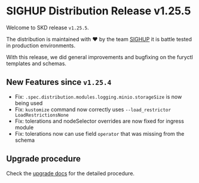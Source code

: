 # SIGHUP Distribution Release v1.25.5

Welcome to SKD release `v1.25.5`.

The distribution is maintained with ❤️ by the team [SIGHUP](https://sighup.io/) it is battle tested in production environments.

With this release, we did general improvements and bugfixing on the furyctl templates and schemas.

## New Features since `v1.25.4`

- Fix: `.spec.distribution.modules.logging.minio.storageSize` is now being used
- Fix: `kustomize` command now correctly uses `--load_restrictor LoadRestrictionsNone`
- Fix: tolerations and nodeSelector overrides are now fixed for ingress module
- Fix: tolerations now can use field `operator` that was missing from the schema

## Upgrade procedure

Check the [upgrade docs](https://github.com/sighupio/furyctl/tree/main/docs/upgrades/kfd) for the detailed procedure.
